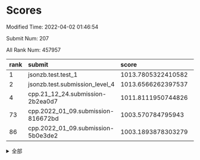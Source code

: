 # Scores

Modified Time: 2022-04-02 01:46:54

Submit Num: 207

All Rank Num: 457957

| rank |               submit               |       score        |       sigma        | pk_num |
| :--- | :--------------------------------- | :----------------- | :----------------- | :----- |
| 1    | jsonzb.test.test_1                 | 1013.7805322410582 | 0.8299610558386735 | 8845   |
| 2    | jsonzb.test.submission_level_4     | 1013.6566262397537 | 0.8250518670941668 | 8847   |
| 4    | cpp.21_12_24.submission-2b2ea0d7   | 1011.8111950744826 | 0.7788344921885699 | 8847   |
| 73   | cpp.2022_01_09.submission-816672bd | 1003.570784795943  | 0.723672135176861  | 8847   |
| 86   | cpp.2022_01_09.submission-5b0e3de2 | 1003.1893878303279 | 0.7192333058384146 | 8853   |


<details>
<summary>全部</summary>

| rank |                 submit                 |       score        |       sigma        | pk_num |
| :--- | :------------------------------------- | :----------------- | :----------------- | :----- |
| 1    | jsonzb.test.test_1                     | 1013.7805322410582 | 0.8299610558386735 | 8845   |
| 2    | jsonzb.test.submission_level_4         | 1013.6566262397537 | 0.8250518670941668 | 8847   |
| 3    | gobigger.level_3.submission_level_3_13 | 1011.8760901837868 | 0.7645148043400367 | 8845   |
| 4    | cpp.21_12_24.submission-2b2ea0d7       | 1011.8111950744826 | 0.7788344921885699 | 8847   |
| 5    | gobigger.level_3.submission_level_3_9  | 1011.6716678250347 | 0.7834249253004884 | 8849   |
| 6    | gobigger.level_3.submission_level_3_16 | 1011.2703360380807 | 0.7882120853897481 | 8849   |
| 7    | gobigger.level_3.submission_level_3_26 | 1011.2629277001023 | 0.7759485897542244 | 8848   |
| 8    | gobigger.level_3.submission_level_3_20 | 1010.9981060816195 | 0.7698471503153941 | 8849   |
| 9    | gobigger.level_3.submission_level_3_31 | 1010.9254862047158 | 0.7750585422949372 | 8854   |
| 10   | gobigger.level_3.submission_level_3_28 | 1010.8869138838489 | 0.7594280853190203 | 8849   |
| 11   | gobigger.level_3.submission_level_3_6  | 1010.8497650946252 | 0.7560718371805357 | 8849   |
| 12   | gobigger.level_3.submission_level_3_8  | 1010.833023155923  | 0.7744527547029251 | 8849   |
| 13   | gobigger.level_3.submission_level_3_39 | 1010.7664750449733 | 0.7656939458417955 | 8849   |
| 14   | gobigger.level_3.submission_level_3_25 | 1010.7319621447548 | 0.7539592909311341 | 8847   |
| 15   | gobigger.level_3.submission_level_3_48 | 1010.7102412139124 | 0.7563499275555633 | 8850   |
| 16   | gobigger.level_3.submission_level_3_7  | 1010.6830452676423 | 0.7782220111913679 | 8854   |
| 17   | gobigger.level_3.submission_level_3_15 | 1010.6793551252607 | 0.7753566577160079 | 8854   |
| 18   | gobigger.level_3.submission_level_3_37 | 1010.6719137679547 | 0.7696407669842085 | 8852   |
| 19   | gobigger.level_3.submission_level_3_10 | 1010.6158157648837 | 0.7396548257202984 | 8851   |
| 20   | gobigger.level_3.submission_level_3_18 | 1010.5939193012114 | 0.7473627829312461 | 8847   |
| 21   | gobigger.level_3.submission_level_3_45 | 1010.5347706355566 | 0.7435762476954149 | 8857   |
| 22   | gobigger.level_3.submission_level_3_19 | 1010.5322401260212 | 0.7512339936264165 | 8849   |
| 23   | gobigger.level_3.submission_level_3_49 | 1010.3839216872772 | 0.7666430377908626 | 8849   |
| 24   | gobigger.level_3.submission_level_3_1  | 1010.3368840167415 | 0.7915963933719844 | 8856   |
| 25   | gobigger.level_3.submission_level_3_35 | 1010.3222643176662 | 0.753076843827863  | 8850   |
| 26   | gobigger.level_3.submission_level_3_27 | 1010.2512933029737 | 0.7705829820237454 | 8851   |
| 27   | gobigger.level_3.submission_level_3_0  | 1010.1997903221677 | 0.7763934284785461 | 8846   |
| 28   | gobigger.level_3.submission_level_3_34 | 1010.072728702389  | 0.7585689027526836 | 8850   |
| 29   | gobigger.level_3.submission_level_3_3  | 1010.0071577281661 | 0.7453949665682796 | 8852   |
| 30   | gobigger.level_3.submission_level_3_29 | 1009.9953582126685 | 0.7462769563003363 | 8851   |
| 31   | gobigger.level_3.submission_level_3_38 | 1009.954104331505  | 0.7490263651319118 | 8844   |
| 32   | gobigger.level_3.submission_level_3_46 | 1009.9312937239121 | 0.7548712052915328 | 8844   |
| 33   | gobigger.level_3.submission_level_3_36 | 1009.92767759745   | 0.7552479784070831 | 8850   |
| 34   | gobigger.level_3.submission_level_3_32 | 1009.9269903911394 | 0.7643092238957269 | 8851   |
| 35   | gobigger.level_3.submission_level_3_47 | 1009.9148093847806 | 0.7507870647044862 | 8849   |
| 36   | gobigger.level_3.submission_level_3_14 | 1009.8146339104885 | 0.7533148455769071 | 8857   |
| 37   | gobigger.level_3.submission_level_3_40 | 1009.7972864430407 | 0.7368596870303948 | 8851   |
| 38   | gobigger.level_3.submission_level_3_11 | 1009.7937111229844 | 0.7497801318216373 | 8850   |
| 39   | gobigger.level_3.submission_level_3_2  | 1009.7704033519148 | 0.7449230317211646 | 8853   |
| 40   | gobigger.level_3.submission_level_3_21 | 1009.7182104528737 | 0.7533233231299415 | 8853   |
| 41   | gobigger.level_3.submission_level_3_23 | 1009.6501297493959 | 0.7412127041423653 | 8852   |
| 42   | gobigger.level_3.submission_level_3_42 | 1009.6044468380061 | 0.75549633500606   | 8853   |
| 43   | gobigger.level_3.submission_level_3_41 | 1009.5529814597479 | 0.7487039182673623 | 8852   |
| 44   | gobigger.level_3.submission_level_3_12 | 1009.4700204838816 | 0.743340628829905  | 8848   |
| 45   | gobigger.level_3.submission_level_3_24 | 1009.4341288524336 | 0.737354324254433  | 8847   |
| 46   | gobigger.level_3.submission_level_3_5  | 1009.1690756540377 | 0.7578026635161874 | 8846   |
| 47   | gobigger.level_3.submission_level_3_30 | 1009.1499569129103 | 0.7273650870868477 | 8848   |
| 48   | gobigger.level_3.submission_level_3_4  | 1009.088602856559  | 0.7480712402110057 | 8849   |
| 49   | gobigger.level_3.submission_level_3_43 | 1008.7921045932085 | 0.7398069770292937 | 8851   |
| 50   | gobigger.level_3.submission_level_3_33 | 1008.791999998484  | 0.7466372163255447 | 8852   |
| 51   | gobigger.level_3.submission_level_3_22 | 1008.6893926330791 | 0.7487342068290167 | 8853   |
| 52   | gobigger.level_3.submission_level_3_44 | 1008.3572342999169 | 0.7540145732222209 | 8846   |
| 53   | gobigger.level_3.submission_level_3_17 | 1007.7600677329657 | 0.7263527679988148 | 8850   |
| 54   | gobigger.level_1.submission_level_1_28 | 1004.709155152156  | 0.7200946925349958 | 8855   |
| 55   | gobigger.level_1.submission_level_1_37 | 1004.5868849926914 | 0.7178676126422918 | 8850   |
| 56   | gobigger.level_1.submission_level_1_44 | 1004.511479586123  | 0.7249606514069102 | 8852   |
| 57   | gobigger.level_1.submission_level_1_0  | 1004.2997215344554 | 0.7348516314817529 | 8846   |
| 58   | gobigger.level_1.submission_level_1_43 | 1004.1093869020971 | 0.7300728509245413 | 8849   |
| 59   | gobigger.level_1.submission_level_1_36 | 1004.0987684431454 | 0.7237916962164023 | 8849   |
| 60   | gobigger.level_1.submission_level_1_30 | 1004.0670960688635 | 0.7138071497843311 | 8851   |
| 61   | gobigger.level_1.submission_level_1_18 | 1004.0309983597352 | 0.7211727041799436 | 8847   |
| 62   | gobigger.level_1.submission_level_1_49 | 1004.0217773100579 | 0.7196611011584585 | 8853   |
| 63   | gobigger.level_1.submission_level_1_20 | 1004.0156125767791 | 0.7072874090992713 | 8851   |
| 64   | gobigger.level_1.submission_level_1_38 | 1003.9974639795058 | 0.7173459364934031 | 8853   |
| 65   | gobigger.level_1.submission_level_1_40 | 1003.9574999869842 | 0.7191116894946359 | 8849   |
| 66   | gobigger.level_1.submission_level_1_25 | 1003.9356772804523 | 0.7289686247906724 | 8845   |
| 67   | gobigger.level_1.submission_level_1_46 | 1003.9194263878655 | 0.7077561796501873 | 8847   |
| 68   | gobigger.level_1.submission_level_1_11 | 1003.7374709113934 | 0.7286684605479935 | 8850   |
| 69   | gobigger.level_1.submission_level_1_34 | 1003.7346243932253 | 0.7211254130057295 | 8849   |
| 70   | gobigger.level_1.submission_level_1_35 | 1003.6787418130091 | 0.7169157122053903 | 8853   |
| 71   | gobigger.level_1.submission_level_1_19 | 1003.6538588959337 | 0.7153181581965403 | 8841   |
| 72   | gobigger.level_1.submission_level_1_23 | 1003.6508723689597 | 0.7097304608271753 | 8850   |
| 73   | cpp.2022_01_09.submission-816672bd     | 1003.570784795943  | 0.723672135176861  | 8847   |
| 74   | gobigger.level_1.submission_level_1_32 | 1003.5133385442848 | 0.7176809151671438 | 8846   |
| 75   | gobigger.level_1.submission_level_1_21 | 1003.4896216698302 | 0.7197925114351431 | 8853   |
| 76   | gobigger.level_1.submission_level_1_41 | 1003.4868513479516 | 0.7126798997904522 | 8857   |
| 77   | gobigger.level_1.submission_level_1_24 | 1003.4557247733811 | 0.7245098118987292 | 8853   |
| 78   | gobigger.level_1.submission_level_1_26 | 1003.3836820967418 | 0.713158618055643  | 8853   |
| 79   | gobigger.level_1.submission_level_1_22 | 1003.3775433252796 | 0.7120436287359189 | 8847   |
| 80   | gobigger.level_1.submission_level_1_13 | 1003.3748987046856 | 0.7227721485540305 | 8849   |
| 81   | gobigger.level_1.submission_level_1_17 | 1003.3568973788618 | 0.7184853017969584 | 8851   |
| 82   | gobigger.level_1.submission_level_1_9  | 1003.299200538112  | 0.7197362994161705 | 8848   |
| 83   | gobigger.level_1.submission_level_1_31 | 1003.2856898100885 | 0.7122432283697304 | 8846   |
| 84   | gobigger.level_1.submission_level_1_33 | 1003.2265766006537 | 0.7104602373131075 | 8844   |
| 85   | gobigger.level_1.submission_level_1_47 | 1003.1897768069015 | 0.7220469874157822 | 8849   |
| 86   | cpp.2022_01_09.submission-5b0e3de2     | 1003.1893878303279 | 0.7192333058384146 | 8853   |
| 87   | gobigger.level_1.submission_level_1_39 | 1003.1759122134423 | 0.7219712337599028 | 8849   |
| 88   | gobigger.level_1.submission_level_1_6  | 1003.1532014063407 | 0.7149438973427357 | 8848   |
| 89   | gobigger.level_1.submission_level_1_2  | 1003.1263205745469 | 0.7069125223734037 | 8851   |
| 90   | gobigger.level_1.submission_level_1_3  | 1003.0810274232493 | 0.7220133597787406 | 8848   |
| 91   | gobigger.level_1.submission_level_1_27 | 1003.0198494152415 | 0.719253115990206  | 8848   |
| 92   | gobigger.level_1.submission_level_1_14 | 1002.9959238815791 | 0.716230031288104  | 8849   |
| 93   | gobigger.level_1.submission_level_1_10 | 1002.8924024835561 | 0.7151434514375783 | 8845   |
| 94   | gobigger.level_1.submission_level_1_48 | 1002.8221252649138 | 0.7228528461792227 | 8842   |
| 95   | gobigger.level_1.submission_level_1_15 | 1002.7134431559518 | 0.7170943578891485 | 8848   |
| 96   | gobigger.level_1.submission_level_1_4  | 1002.6008677115527 | 0.7136440227857569 | 8848   |
| 97   | gobigger.level_1.submission_level_1_7  | 1002.5801889171846 | 0.7251686432568919 | 8849   |
| 98   | gobigger.level_1.submission_level_1_1  | 1002.5400270283737 | 0.7109836151266291 | 8847   |
| 99   | gobigger.level_1.submission_level_1_42 | 1002.4747661623559 | 0.7185559749451672 | 8846   |
| 100  | gobigger.level_1.submission_level_1_29 | 1002.357178214907  | 0.7169977094016771 | 8854   |
| 101  | gobigger.level_1.submission_level_1_5  | 1002.2805882006822 | 0.7214063962688989 | 8853   |
| 102  | gobigger.level_1.submission_level_1_16 | 1002.2776095457255 | 0.7172966605452926 | 8850   |
| 103  | gobigger.level_1.submission_level_1_12 | 1002.209565502562  | 0.7178988838435743 | 8850   |
| 104  | gobigger.level_1.submission_level_1_45 | 1001.9685680359369 | 0.7036839010493396 | 8851   |
| 105  | gobigger.level_1.submission_level_1_8  | 1001.7959150727736 | 0.7045446344924529 | 8849   |
| 106  | gobigger.random.submission_random_18   | 997.3310115054442  | 0.7139550176778775 | 8849   |
| 107  | gobigger.random.submission_random_38   | 997.2480594617788  | 0.6949990164493715 | 8850   |
| 108  | gobigger.random.submission_random_42   | 997.2396903239245  | 0.6984520574711617 | 8848   |
| 109  | gobigger.random.submission_random_31   | 997.1017861017394  | 0.701128673611136  | 8852   |
| 110  | gobigger.random.submission_random_35   | 996.9650678825394  | 0.717928511726309  | 8846   |
| 111  | gobigger.random.submission_random_48   | 996.9270053060145  | 0.7023112353770906 | 8848   |
| 112  | gobigger.random.submission_random_16   | 996.8805949280572  | 0.7077549105936239 | 8852   |
| 113  | gobigger.random.submission_random_17   | 996.7392906958969  | 0.7074068689258883 | 8849   |
| 114  | gobigger.random.submission_random_29   | 996.7221464649938  | 0.7054310926195191 | 8851   |
| 115  | gobigger.random.submission_random_9    | 996.5952730644848  | 0.7203905575334955 | 8849   |
| 116  | gobigger.random.submission_random_11   | 996.5642087148286  | 0.7022092174960394 | 8851   |
| 117  | gobigger.random.submission_random_30   | 996.5218548596246  | 0.7147324102057976 | 8849   |
| 118  | gobigger.random.submission_random_22   | 996.4545322313497  | 0.711117665344501  | 8846   |
| 119  | gobigger.random.submission_random_28   | 996.412085121455   | 0.7158820271459726 | 8848   |
| 120  | gobigger.random.submission_random_2    | 996.4077717313756  | 0.7020308272065623 | 8850   |
| 121  | gobigger.random.submission_random_25   | 996.3037445264091  | 0.7136227606349269 | 8852   |
| 122  | gobigger.random.submission_random_45   | 996.2749567598636  | 0.7129584437403276 | 8851   |
| 123  | gobigger.random.submission_random_47   | 996.25447146708    | 0.7064312978811768 | 8850   |
| 124  | gobigger.random.submission_random_7    | 996.2511536578036  | 0.7053152613295952 | 8853   |
| 125  | gobigger.random.submission_random_6    | 996.2478170664446  | 0.7173526652853368 | 8851   |
| 126  | gobigger.random.submission_random_36   | 996.2359707750146  | 0.7133175824982475 | 8847   |
| 127  | gobigger.random.submission_random_4    | 996.1761539746851  | 0.7130911065285592 | 8848   |
| 128  | gobigger.random.submission_random_8    | 996.154370370237   | 0.7144678489378745 | 8848   |
| 129  | gobigger.random.submission_random_40   | 996.1225781240706  | 0.7162169549674339 | 8852   |
| 130  | gobigger.random.submission_random_26   | 996.0848497248567  | 0.7233429119120993 | 8850   |
| 131  | gobigger.random.submission_random_39   | 996.0254538027627  | 0.7110234830387259 | 8841   |
| 132  | gobigger.random.submission_random_46   | 996.0062034898845  | 0.712975689400649  | 8847   |
| 133  | gobigger.random.submission_random_32   | 995.9449111970831  | 0.721773200027275  | 8846   |
| 134  | gobigger.random.submission_random_1    | 995.8787966195315  | 0.7320779617713193 | 8855   |
| 135  | gobigger.random.submission_random_23   | 995.8697869918437  | 0.711708791114224  | 8851   |
| 136  | gobigger.random.submission_random_44   | 995.7847500959257  | 0.7225361313162252 | 8843   |
| 137  | gobigger.random.submission_random_15   | 995.6928705424542  | 0.713125721221454  | 8850   |
| 138  | gobigger.random.submission_random_27   | 995.6632953072123  | 0.7237047281308686 | 8846   |
| 139  | gobigger.random.submission_random_49   | 995.5955691256296  | 0.7185901021851621 | 8848   |
| 140  | gobigger.random.submission_random_20   | 995.5946189512476  | 0.7007870420049989 | 8847   |
| 141  | gobigger.random.submission_random_21   | 995.4732208716166  | 0.7262085243926752 | 8853   |
| 142  | gobigger.random.submission_random_10   | 995.4470242652816  | 0.7225879552775688 | 8849   |
| 143  | gobigger.random.submission_random_19   | 995.2567254997857  | 0.7231120428105009 | 8853   |
| 144  | gobigger.random.submission_random_5    | 995.1803444954421  | 0.7180328455878334 | 8851   |
| 145  | gobigger.random.submission_random_3    | 995.1170578828574  | 0.7296620954368142 | 8847   |
| 146  | gobigger.random.submission_random_34   | 995.0709701871783  | 0.7214847340743636 | 8851   |
| 147  | gobigger.random.submission_random_24   | 995.0334032504942  | 0.7180925580844498 | 8852   |
| 148  | gobigger.random.submission_random_33   | 995.0066187488148  | 0.6986961701910245 | 8854   |
| 149  | gobigger.random.submission_random_12   | 994.984902108479   | 0.7404532862087287 | 8849   |
| 150  | gobigger.random.submission_random_43   | 994.9181429084332  | 0.720235301455253  | 8848   |
| 151  | gobigger.random.submission_random_37   | 994.8989196618786  | 0.7066695849177377 | 8850   |
| 152  | gobigger.random.submission_random_13   | 994.8734624758914  | 0.7334785823592851 | 8848   |
| 153  | gobigger.random.submission_random_41   | 994.7399075396161  | 0.7212804293550995 | 8851   |
| 154  | gobigger.random.submission_random_0    | 994.6324945586081  | 0.7184714661581544 | 8850   |
| 155  | gobigger.random.submission_random_14   | 994.5232689111886  | 0.7064011501213181 | 8853   |
| 156  | gobigger.level_2.submission_level_2_6  | 993.7279299245298  | 0.7332618105799711 | 8844   |
| 157  | gobigger.level_2.submission_level_2_47 | 993.3675556962127  | 0.7319399459582218 | 8847   |
| 158  | gobigger.level_2.submission_level_2_40 | 993.353286010949   | 0.7331821872143617 | 8849   |
| 159  | gobigger.level_2.submission_level_2_1  | 993.2582711029102  | 0.7392295454521413 | 8848   |
| 160  | gobigger.level_2.submission_level_2_32 | 993.2200230920228  | 0.7405165869040771 | 8851   |
| 161  | gobigger.level_2.submission_level_2_27 | 993.2067148506362  | 0.7405095459126768 | 8848   |
| 162  | gobigger.level_2.submission_level_2_13 | 993.1427962261839  | 0.7358092598743095 | 8848   |
| 163  | gobigger.level_2.submission_level_2_28 | 993.0010865171239  | 0.7278913326849327 | 8854   |
| 164  | gobigger.level_2.submission_level_2_10 | 992.9303874943025  | 0.7503373246277838 | 8849   |
| 165  | gobigger.level_2.submission_level_2_31 | 992.8953918563079  | 0.7151388802892367 | 8848   |
| 166  | gobigger.level_2.submission_level_2_5  | 992.877649832437   | 0.7301192644482892 | 8848   |
| 167  | gobigger.level_2.submission_level_2_35 | 992.8371878587536  | 0.7477808025650936 | 8845   |
| 168  | gobigger.level_2.submission_level_2_38 | 992.7209799044342  | 0.7278743845867616 | 8849   |
| 169  | gobigger.level_2.submission_level_2_4  | 992.5550937270714  | 0.7678349050483986 | 8850   |
| 170  | gobigger.level_2.submission_level_2_7  | 992.4918648938395  | 0.7409333402156684 | 8854   |
| 171  | gobigger.level_2.submission_level_2_18 | 992.4556969163888  | 0.7172219931915021 | 8851   |
| 172  | gobigger.level_2.submission_level_2_44 | 992.4391411383858  | 0.735808090697719  | 8845   |
| 173  | gobigger.level_2.submission_level_2_37 | 992.3883136259815  | 0.7250364281604865 | 8852   |
| 174  | gobigger.level_2.submission_level_2_0  | 992.367544217779   | 0.7515102938176882 | 8847   |
| 175  | gobigger.level_2.submission_level_2_43 | 992.3459947323212  | 0.747433168404049  | 8844   |
| 176  | gobigger.level_2.submission_level_2_15 | 992.3190623689972  | 0.7318134028364188 | 8857   |
| 177  | gobigger.level_2.submission_level_2_8  | 992.2734920516165  | 0.7268244138740929 | 8847   |
| 178  | gobigger.level_2.submission_level_2_14 | 992.2504492334651  | 0.7462288813560188 | 8844   |
| 179  | gobigger.level_2.submission_level_2_29 | 992.1963198633824  | 0.7387576648511484 | 8847   |
| 180  | gobigger.level_2.submission_level_2_24 | 992.1738156786132  | 0.7528477689751429 | 8854   |
| 181  | gobigger.level_2.submission_level_2_12 | 992.0883613995685  | 0.7345990432607352 | 8851   |
| 182  | gobigger.level_2.submission_level_2_11 | 992.0316882735225  | 0.7373734202200968 | 8850   |
| 183  | gobigger.level_2.submission_level_2_19 | 992.0216925056964  | 0.7528514388797302 | 8853   |
| 184  | gobigger.level_2.submission_level_2_39 | 991.9730587578579  | 0.7393148043822212 | 8845   |
| 185  | gobigger.level_2.submission_level_2_34 | 991.9586592563595  | 0.7437982650764211 | 8849   |
| 186  | gobigger.level_2.submission_level_2_42 | 991.9069342942862  | 0.7486317911825365 | 8851   |
| 187  | gobigger.level_2.submission_level_2_46 | 991.901544708185   | 0.7383501352557953 | 8849   |
| 188  | gobigger.level_2.submission_level_2_36 | 991.8868952653255  | 0.7471670711405866 | 8850   |
| 189  | gobigger.level_2.submission_level_2_21 | 991.8233276576766  | 0.7448594641094114 | 8852   |
| 190  | gobigger.level_2.submission_level_2_25 | 991.788845447713   | 0.72949059336455   | 8845   |
| 191  | gobigger.level_2.submission_level_2_48 | 991.7817347839194  | 0.7455113890268722 | 8848   |
| 192  | gobigger.level_2.submission_level_2_2  | 991.7561371155848  | 0.7455693121676427 | 8845   |
| 193  | gobigger.level_2.submission_level_2_23 | 991.6889899451496  | 0.7492116969039142 | 8850   |
| 194  | gobigger.level_2.submission_level_2_17 | 991.6424897357373  | 0.7469906325179377 | 8852   |
| 195  | gobigger.level_2.submission_level_2_20 | 991.6320008275401  | 0.7422606910507475 | 8850   |
| 196  | gobigger.level_2.submission_level_2_30 | 991.4713243771236  | 0.7395985190799031 | 8846   |
| 197  | gobigger.level_2.submission_level_2_16 | 991.4160649300828  | 0.750871037460943  | 8850   |
| 198  | gobigger.level_2.submission_level_2_49 | 991.2289631923242  | 0.7516759569946949 | 8845   |
| 199  | gobigger.level_2.submission_level_2_22 | 991.0860094604392  | 0.7487168094190212 | 8854   |
| 200  | gobigger.level_2.submission_level_2_45 | 991.0095419346418  | 0.7386168074468787 | 8848   |
| 201  | gobigger.level_2.submission_level_2_26 | 991.0038279901114  | 0.7793949744015625 | 8847   |
| 202  | gobigger.level_2.submission_level_2_33 | 990.9473141365664  | 0.7354503633162076 | 8850   |
| 203  | gobigger.level_2.submission_level_2_3  | 990.9134390411357  | 0.7369832079927947 | 8851   |
| 204  | gobigger.level_2.submission_level_2_41 | 990.6397514584592  | 0.7370831445949282 | 8846   |
| 205  | gobigger.level_2.submission_level_2_9  | 990.2311516639285  | 0.7655977409004863 | 8855   |
| 206  | gobigger.none.submission_none_0        | 975.7980120390798  | 1.4782896740453564 | 8850   |
| 207  | gobigger.none.submission_none_1        | 974.4340057093241  | 1.7385987223207413 | 8851   |

</details>